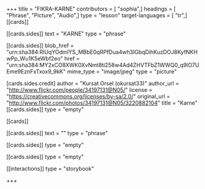 +++
title = "FIKRA-KARNE"
contributors = [ "sophia",]
headings = [ "Phrase", "Picture", "Audio",]
type = "lesson"
target-languages = [ "tr",]
[[cards]]

[[cards.sides]]
text = "KARNE"
type = "phrase"

[[cards.sides]]
blob_href = "urn:sha384:RlUqYOdmlYS_MBbE0qRPfDua4wh3IGbqDihKuzDOJ8KyfNKHwPp_Wu1K5eWbf2eo"
href = "urn:sha384:MY2xCO8XWK0XvNmt8ti258w4Ad4ZHVTFbZ1WWQ0_q9lO7UEme9EznFxTxox9_9kK"
mime_type = "image/jpeg"
type = "picture"

[cards.sides.credit]
author = "Kursat Orsel (okursat33)"
author_url = "http://www.flickr.com/people/34197131@N05/"
license = "https://creativecommons.org/licenses/by-sa/2.0/"
original_url = "http://www.flickr.com/photos/34197131@N05/3220882104"
title = "Karne"
[[cards.sides]]
type = "empty"

[[cards]]

[[cards.sides]]
text = ""
type = "phrase"

[[cards.sides]]
type = "empty"

[[cards.sides]]
type = "empty"

[[interactions]]
type = "storybook"

+++
